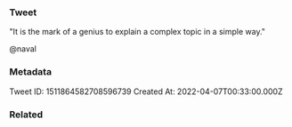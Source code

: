 ### Tweet
"It is the mark of a genius to explain a complex topic in a simple way."

@naval

### Metadata
Tweet ID: 1511864582708596739
Created At: 2022-04-07T00:33:00.000Z

### Related

